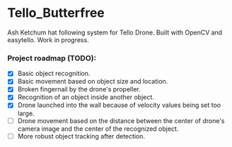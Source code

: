 # Tello_Butterfree
Ash Ketchum hat following system for Tello Drone. Built with OpenCV and easytello. Work in progress. 

### Project roadmap (TODO):
- [x] Basic object recognition.
- [x] Basic movement based on object size and location.
- [x] Broken fingernail by the drone's propeller.
- [x] Recognition of an object inside another object.
- [x] Drone launched into the wall because of velocity values being set too large.
- [ ] Drone movement based on the distance between the center of drone's camera image and the center of the recognized object.
- [ ] More robust object tracking after detection.
